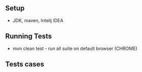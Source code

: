 ## Setup
* JDK, maven, Intelij IDEA

## Running Tests
* mvn clean test - run all suite on default browser (CHROME)

## Tests cases

